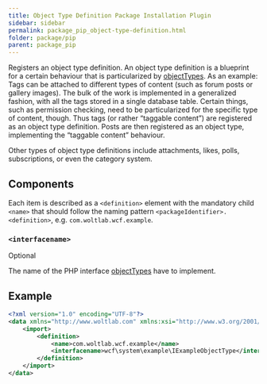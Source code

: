 ```yaml
---
title: Object Type Definition Package Installation Plugin
sidebar: sidebar
permalink: package_pip_object-type-definition.html
folder: package/pip
parent: package_pip
---
```


Registers an object type definition.
An object type definition is a blueprint for a certain behaviour that is particularized by [objectTypes](package_pip_object-type.html).
As an example: Tags can be attached to different types of content (such as forum posts or gallery images).
The bulk of the work is implemented in a generalized fashion, with all the tags stored in a single database table.
Certain things, such as permission checking, need to be particularized for the specific type of content, though.
Thus tags (or rather “taggable content”) are registered as an object type definition.
Posts are then registered as an object type, implementing the “taggable content” behaviour.

Other types of object type definitions include attachments, likes, polls, subscriptions, or even the category system.

## Components

Each item is described as a `<definition>` element with the mandatory child `<name>` that should follow the naming pattern `<packageIdentifier>.<definition>`, e.g. `com.woltlab.wcf.example`.

### `<interfacename>`

<span class="label label-info">Optional</span>

The name of the PHP interface [objectTypes](package_pip_object-type.html) have to implement.

## Example

```xml
<?xml version="1.0" encoding="UTF-8"?>
<data xmlns="http://www.woltlab.com" xmlns:xsi="http://www.w3.org/2001/XMLSchema-instance" xsi:schemaLocation="http://www.woltlab.com http://www.woltlab.com/XSD/2019/objectTypeDefinition.xsd">
	<import>
		<definition>
			<name>com.woltlab.wcf.example</name>
			<interfacename>wcf\system\example\IExampleObjectType</interfacename>
		</definition>
	</import>
</data>
```
